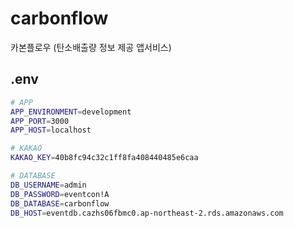 # carbonflow
카본플로우 (탄소배출량 정보 제공 앱서비스)

## .env

```bash
# APP
APP_ENVIRONMENT=development
APP_PORT=3000
APP_HOST=localhost

# KAKAO
KAKAO_KEY=40b8fc94c32c1ff8fa408440485e6caa

# DATABASE
DB_USERNAME=admin
DB_PASSWORD=eventcon!A
DB_DATABASE=carbonflow
DB_HOST=eventdb.cazhs06fbmc0.ap-northeast-2.rds.amazonaws.com


```
